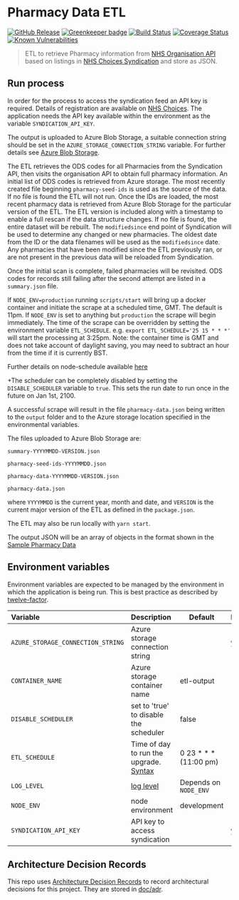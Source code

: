 # Pharmacy Data ETL

[![GitHub Release](https://img.shields.io/github/release/nhsuk/pharmacy-data-etl.svg)](https://github.com/nhsuk/pharmacy-data-etl/releases/latest/)
[![Greenkeeper badge](https://badges.greenkeeper.io/nhsuk/pharmacy-data-etl.svg)](https://greenkeeper.io/)
[![Build Status](https://travis-ci.org/nhsuk/pharmacy-data-etl.svg?branch=master)](https://travis-ci.org/nhsuk/pharmacy-data-etl)
[![Coverage Status](https://coveralls.io/repos/github/nhsuk/pharmacy-data-etl/badge.svg)](https://coveralls.io/github/nhsuk/pharmacy-data-etl)
[![Known Vulnerabilities](https://snyk.io/test/github/nhsuk/pharmacy-data-etl/badge.svg)](https://snyk.io/test/github/nhsuk/pharmacy-data-etl)

> ETL to retrieve Pharmacy information from [NHS Organisation API](http://api.nhs.uk/organisations) based on listings in [NHS Choices Syndication](http://www.nhs.uk/aboutNHSChoices/professionals/syndication/Pages/Webservices.aspx)
and store as JSON.

## Run process

In order for the process to access the syndication feed an API key is required.
Details of registration are available on
[NHS Choices](http://www.nhs.uk/aboutNHSChoices/professionals/syndication/Pages/Webservices.aspx).
The application needs the API key available within the environment as the variable `SYNDICATION_API_KEY`.

The output is uploaded to Azure Blob Storage, a suitable connection string should be set in the `AZURE_STORAGE_CONNECTION_STRING` variable.
For further details see [Azure Blob Storage](https://azure.microsoft.com/en-gb/services/storage/blobs/).

The ETL retrieves the ODS codes for all Pharmacies from the Syndication API, then visits the organisation API to obtain full pharmacy information.
An initial list of ODS codes is retrieved from Azure storage. The most recently created file beginning `pharmacy-seed-ids` is used as the source of the data.
If no file is found the ETL will not run. Once the IDs are loaded, the most recent pharmacy data is retrieved from Azure Blob Storage for the particular version of the ETL.
The ETL version is included along with a timestamp to enable a full rescan if the data structure changes. If no file is found, the entire dataset will be rebuilt.
The `modifiedsince` end point of Syndication will be used to determine any changed or new pharmacies. The oldest date from the ID or the data filenames will be used as the `modifiedsince` date.
Any pharmacies that have been modified since the ETL previously ran, or are not present in the previous data will be reloaded from Syndication.

Once the initial scan is complete, failed pharmacies will be revisited. ODS codes for records still failing after the second attempt are listed in a `summary.json` file.

If `NODE_ENV=production` running `scripts/start` will bring up a docker
container and initiate the scrape at a scheduled time, GMT. The default is
11pm. If `NODE_ENV` is set to anything but `production` the scrape will begin
immediately. The time of the scrape can be overridden by setting the
environment variable `ETL_SCHEDULE`. e.g. `export ETL_SCHEDULE='25 15 * * *'`
will start the processing at 3:25pm. Note: the container time is GMT and does
not take account of daylight saving, you may need to subtract an hour from the
time if it is currently BST.

Further details on node-schedule available [here](https://www.npmjs.com/package/node-schedule)

+The scheduler can be completely disabled by setting the `DISABLE_SCHEDULER` variable to `true`. This sets the run date to run once in the future on Jan 1st, 2100.

A successful scrape will result in the file `pharmacy-data.json` being written to the `output` folder and to the Azure storage location specified in the environmental variables.

The files uploaded to Azure Blob Storage are:

`summary-YYYYMMDD-VERSION.json`

`pharmacy-seed-ids-YYYYMMDD.json`

`pharmacy-data-YYYYMMDD-VERSION.json`

`pharmacy-data.json`

 where `YYYYMMDD` is the current year, month and date, and `VERSION` is the current major version of the ETL as defined in the `package.json`.

The ETL may also be run locally with `yarn start`.

The output JSON will be an array of objects in the format shown in the [Sample Pharmacy Data](sample-pharmacy-data.json)

## Environment variables

Environment variables are expected to be managed by the environment in which
the application is being run. This is best practice as described by
[twelve-factor](https://12factor.net/config).

| Variable                           | Description                                                                                                 | Default                | Required |
| :--------------------------------- | :---------------------------------------------------------------------------------------------------------- | ---------------------- | :------- |
| `AZURE_STORAGE_CONNECTION_STRING`  | Azure storage connection string                                                                             |                        | yes      |
| `CONTAINER_NAME`                   | Azure storage container name                                                                                | etl-output             |          |
| `DISABLE_SCHEDULER`                | set to 'true' to disable the scheduler                                                                      | false                  |          |
| `ETL_SCHEDULE`                     | Time of day to run the upgrade. [Syntax](https://www.npmjs.com/package/node-schedule#cron-style-scheduling) | 0 23 * * * (11:00 pm)  |          |
| `LOG_LEVEL`                        | [log level](https://github.com/trentm/node-bunyan#levels)                                                   | Depends on `NODE_ENV`  |          |
| `NODE_ENV`                         | node environment                                                                                            | development            |          |
| `SYNDICATION_API_KEY`              | API key to access syndication                                                                               |                        | yes      |

## Architecture Decision Records

This repo uses
[Architecture Decision Records](http://thinkrelevance.com/blog/2011/11/15/documenting-architecture-decisions)
to record architectural decisions for this project.
They are stored in [doc/adr](doc/adr).
